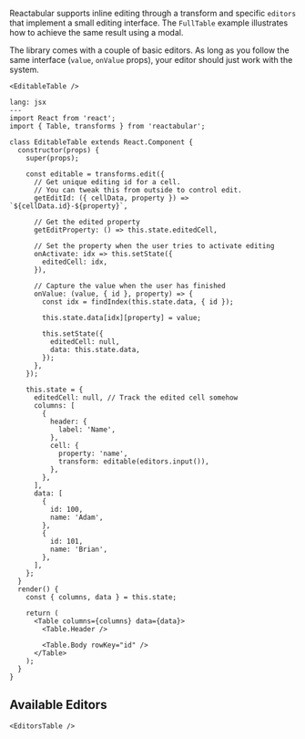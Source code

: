 Reactabular supports inline editing through a transform and specific `editors` that implement a small editing interface. The `FullTable` example illustrates how to achieve the same result using a modal.

The library comes with a couple of basic editors. As long as you follow the same interface (`value`, `onValue` props), your editor should just work with the system.

```react
<EditableTable />
```

```code
lang: jsx
---
import React from 'react';
import { Table, transforms } from 'reactabular';

class EditableTable extends React.Component {
  constructor(props) {
    super(props);

    const editable = transforms.edit({
      // Get unique editing id for a cell.
      // You can tweak this from outside to control edit.
      getEditId: ({ cellData, property }) => `${cellData.id}-${property}`,

      // Get the edited property
      getEditProperty: () => this.state.editedCell,

      // Set the property when the user tries to activate editing
      onActivate: idx => this.setState({
        editedCell: idx,
      }),

      // Capture the value when the user has finished
      onValue: (value, { id }, property) => {
        const idx = findIndex(this.state.data, { id });

        this.state.data[idx][property] = value;

        this.setState({
          editedCell: null,
          data: this.state.data,
        });
      },
    });

    this.state = {
      editedCell: null, // Track the edited cell somehow
      columns: [
        {
          header: {
            label: 'Name',
          },
          cell: {
            property: 'name',
            transform: editable(editors.input()),
          },
        },
      ],
      data: [
        {
          id: 100,
          name: 'Adam',
        },
        {
          id: 101,
          name: 'Brian',
        },
      ],
    };
  }
  render() {
    const { columns, data } = this.state;

    return (
      <Table columns={columns} data={data}>
        <Table.Header />

        <Table.Body rowKey="id" />
      </Table>
    );
  }
}
```

## Available Editors

```react
<EditorsTable />
```
